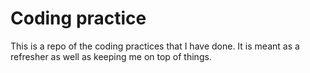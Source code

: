 # Coding practice

This is a repo of the coding practices that I have done. It is meant as a refresher as well as keeping me on top of things.





